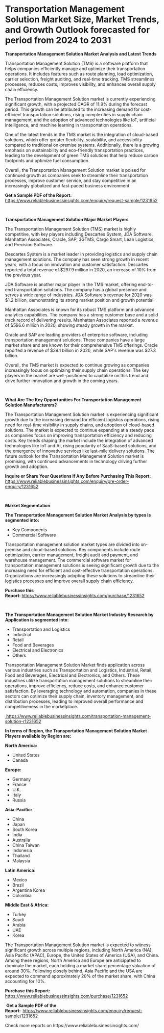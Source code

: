 <p><h1>Transportation Management Solution Market Size, Market Trends, and Growth Outlook forecasted for period from 2024 to 2031</h1></p><p><strong>Transportation Management Solution Market Analysis and Latest Trends</strong></p>
<p><p>Transportation Management Solution (TMS) is a software platform that helps companies efficiently manage and optimize their transportation operations. It includes features such as route planning, load optimization, carrier selection, freight auditing, and real-time tracking. TMS streamlines processes, reduces costs, improves visibility, and enhances overall supply chain efficiency.</p><p>The Transportation Management Solution market is currently experiencing significant growth, with a projected CAGR of 11.9% during the forecast period. This growth can be attributed to the increasing demand for cost-efficient transportation solutions, rising complexities in supply chain management, and the adoption of advanced technologies like IoT, artificial intelligence, and machine learning in transportation operations.</p><p>One of the latest trends in the TMS market is the integration of cloud-based solutions, which offer greater flexibility, scalability, and accessibility compared to traditional on-premise systems. Additionally, there is a growing emphasis on sustainability and eco-friendly transportation practices, leading to the development of green TMS solutions that help reduce carbon footprints and optimize fuel consumption.</p><p>Overall, the Transportation Management Solution market is poised for continued growth as companies seek to streamline their transportation processes, improve customer service, and stay competitive in an increasingly globalized and fast-paced business environment.</p></p>
<p><strong>Get a Sample PDF of the Report:&nbsp;</strong> <a href="https://www.reliablebusinessinsights.com/enquiry/request-sample/1231652">https://www.reliablebusinessinsights.com/enquiry/request-sample/1231652</a></p>
<p>&nbsp;</p>
<p><strong>Transportation Management Solution Major Market Players</strong></p>
<p><p>The Transportation Management Solution (TMS) market is highly competitive, with key players including Descartes System, JDA Software, Manhattan Associates, Oracle, SAP, 3GTMS, Cargo Smart, Lean Logistics, and Precision Software. </p><p>Descartes System is a market leader in providing logistics and supply chain management solutions. The company has seen strong growth in recent years, with a focus on innovation and customer satisfaction. Descartes reported a total revenue of $297.9 million in 2020, an increase of 10% from the previous year.</p><p>JDA Software is another major player in the TMS market, offering end-to-end transportation solutions. The company has a global presence and serves a wide range of industries. JDA Software's revenue for 2020 was $1.2 billion, demonstrating its strong market position and growth potential.</p><p>Manhattan Associates is known for its robust TMS platform and advanced analytics capabilities. The company has a strong customer base and a solid track record of delivering results. Manhattan Associates reported a revenue of $596.6 million in 2020, showing steady growth in the market.</p><p>Oracle and SAP are leading providers of enterprise software, including transportation management solutions. These companies have a large market share and are known for their comprehensive TMS offerings. Oracle reported a revenue of $39.1 billion in 2020, while SAP's revenue was $27.3 billion.</p><p>Overall, the TMS market is expected to continue growing as companies increasingly focus on optimizing their supply chain operations. The key players in the market are well-positioned to capitalize on this trend and drive further innovation and growth in the coming years.</p></p>
<p>&nbsp;</p>
<p><strong>What Are The Key Opportunities For Transportation Management Solution Manufacturers?</strong></p>
<p><p>The Transportation Management Solution market is experiencing significant growth due to the increasing demand for efficient logistics operations, rising need for real-time visibility in supply chains, and adoption of cloud-based solutions. The market is expected to continue expanding at a steady pace as companies focus on improving transportation efficiency and reducing costs. Key trends shaping the market include the integration of advanced technologies like IoT and AI, rising popularity of SaaS-based solutions, and the emergence of innovative services like last-mile delivery solutions. The future outlook for the Transportation Management Solution market is promising, with continued advancements in technology driving further growth and adoption.</p></p>
<p><strong>Inquire or Share Your Questions If Any Before Purchasing This Report:</strong> <a href="https://www.reliablebusinessinsights.com/enquiry/pre-order-enquiry/1231652">https://www.reliablebusinessinsights.com/enquiry/pre-order-enquiry/1231652</a></p>
<p>&nbsp;</p>
<p><strong>Market Segmentation</strong></p>
<p><strong>The Transportation Management Solution Market Analysis by types is segmented into:</strong></p>
<p><ul><li>Key Components</li><li>Commercial Software</li></ul></p>
<p><p>Transportation management solution market types are divided into on-premise and cloud-based solutions. Key components include route optimization, carrier management, freight audit and payment, and warehouse management. The commercial software market for transportation management solutions is seeing significant growth due to the increasing need for efficient and cost-effective transportation operations. Organizations are increasingly adopting these solutions to streamline their logistics processes and improve overall supply chain efficiency.</p></p>
<p><strong>Purchase this Report:&nbsp;</strong><a href="https://www.reliablebusinessinsights.com/purchase/1231652">https://www.reliablebusinessinsights.com/purchase/1231652</a></p>
<p>&nbsp;</p>
<p><strong>The Transportation Management Solution Market Industry Research by Application is segmented into:</strong></p>
<p><ul><li>Transportation and Logistics</li><li>Industrial</li><li>Retail</li><li>Food and Beverages</li><li>Electrical and Electronics</li><li>Others</li></ul></p>
<p><p>Transportation Management Solution Market finds application across various industries such as Transportation and Logistics, Industrial, Retail, Food and Beverages, Electrical and Electronics, and Others. These industries utilize transportation management solutions to streamline their operations, improve efficiency, reduce costs, and enhance customer satisfaction. By leveraging technology and automation, companies in these sectors can optimize their supply chain, inventory management, and distribution processes, leading to improved overall performance and competitiveness in the marketplace.</p></p>
<p><a href="https://www.reliablebusinessinsights.com/transportation-management-solution-r1231652">&nbsp;https://www.reliablebusinessinsights.com/transportation-management-solution-r1231652</a></p>
<p><strong>In terms of Region, the Transportation Management Solution Market Players available by Region are:</strong></p>
<p>
    <p> <strong> North America: </strong>
        <ul>
            <li>United States</li>
            <li>Canada</li>
        </ul>
        </p> 
    <p> <strong> Europe: </strong>
        <ul>
            <li>Germany</li>
            <li>France</li>
            <li>U.K.</li>
            <li>Italy</li>
            <li>Russia</li>
        </ul>
        </p> 
    <p> <strong> Asia-Pacific: </strong>
        <ul>
            <li>China</li>
            <li>Japan</li>
            <li>South Korea</li>
            <li>India</li>
            <li>Australia</li>
            <li>China Taiwan</li>
            <li>Indonesia</li>
            <li>Thailand</li>
            <li>Malaysia</li>
        </ul>
        </p> 
    <p> <strong> Latin America: </strong>
        <ul>
            <li>Mexico</li>
            <li>Brazil</li>
            <li>Argentina Korea</li>
            <li>Colombia</li>
        </ul>
        </p> 
    <p> <strong> Middle East & Africa: </strong>
        <ul>
            <li>Turkey</li>
            <li>Saudi</li>
            <li>Arabia</li>
            <li>UAE</li>
            <li>Korea</li>
        </ul>
    </p>
    </p>
<p><p>The Transportation Management Solution market is expected to witness significant growth across multiple regions, including North America (NA), Asia Pacific (APAC), Europe, the United States of America (USA), and China. Among these regions, North America and Europe are anticipated to dominate the market, each holding a market share percentage valuation of around 30%. Following closely behind, Asia Pacific and the USA are expected to command approximately 20% of the market share, with China accounting for 10%.</p></p>
<p><strong>Purchase this Report: </strong><a href="https://www.reliablebusinessinsights.com/purchase/1231652">https://www.reliablebusinessinsights.com/purchase/1231652</a></p>
<p>&nbsp;<strong>Get a Sample PDF of the Report:&nbsp;&nbsp;</strong><a href="https://www.reliablebusinessinsights.com/enquiry/request-sample/1231652">https://www.reliablebusinessinsights.com/enquiry/request-sample/1231652</a></p>
<p><strong></strong></p>
<p>Check more reports on https://www.reliablebusinessinsights.com/</p>